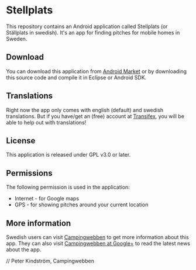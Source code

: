 # Stellplats
This repository contains an Android application called Stellplats (or Ställplats in swedish). 
It's an app for finding pitches for mobile homes in Sweden.

## Download
You can download this application from [Android Market](http://bit.ly/stellplats) or by downloading this source code and 
compile it in Eclipse or Android SDK.

## Translations
Right now the app only comes with english (default) and swedish translations. 
But if you have/get an (free) account at [Transifex](https://www.transifex.net/projects/p/stellplats/ "Help translating Stellplats"), 
you will be able to help out with translations!

## License
This application is released under GPL v3.0 or later.

## Permissions
The following permission is used in the application:
* Internet - for Google maps
* GPS - for showing pitches around your current location

## More information
Swedish users can visit [Campingwebben](http://www.campingwebben.se/android/ "Svenska ställplatser hos Campingwebben") 
to get more information about this app. 
They can also visit [Campingwebben at Google+](http://gplus.to/campingwebben/ "Follow Campingwebben at Google+") 
to read the latest news about the app.


// Peter Kindström, Campingwebben
